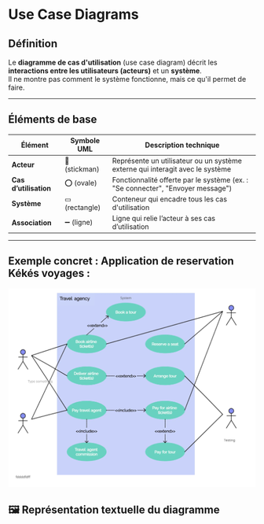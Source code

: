 # Use Case Diagrams

## Définition

Le **diagramme de cas d'utilisation** (use case diagram) décrit les **interactions entre les utilisateurs (acteurs)** et un **système**.  
Il ne montre pas comment le système fonctionne, mais ce qu'il permet de faire.

---

## Éléments de base

| Élément               | Symbole UML   | Description technique                                                           |
| --------------------- | ------------- | ------------------------------------------------------------------------------- |
| **Acteur**            | 👤 (stickman) | Représente un utilisateur ou un système externe qui interagit avec le système   |
| **Cas d’utilisation** | ⭕ (ovale)    | Fonctionnalité offerte par le système (ex. : "Se connecter", "Envoyer message") |
| **Système**           | ▭ (rectangle) | Conteneur qui encadre tous les cas d'utilisation                                |
| **Association**       | ➖ (ligne)    | Ligne qui relie l’acteur à ses cas d’utilisation                                |

---

## Exemple concret : Application de reservation Kékés voyages : 
![diagramme-use-case-kékés-voyages](data/use-case-diagram-for-travel-agency.jpg)

## 🖼️ Représentation textuelle du diagramme
